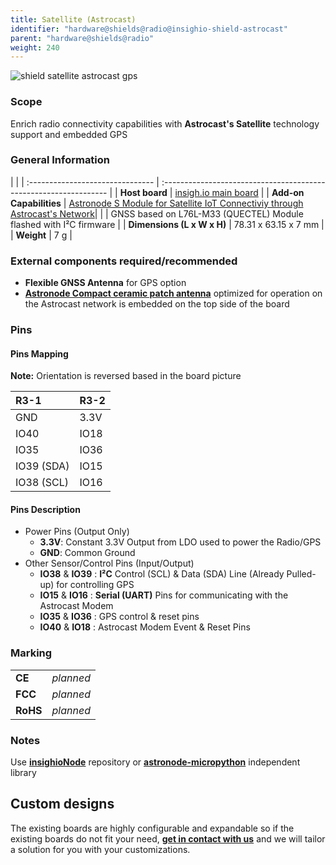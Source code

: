 ```yaml
---
title: Satellite (Astrocast)
identifier: "hardware@shields@radio@insighio-shield-astrocast"
parent: "hardware@shields@radio"
weight: 240
---
```


![shield satellite astrocast gps](/images/deviceimages/insighio-shield-astrocast.png?width=30pc)


### Scope
Enrich radio connectivity capabilities with __Astrocast's Satellite__ technology support and embedded GPS

### General Information

|                                  |
| :------------------------------- | :---------------------------------------------------------------- |
| **Host board**                   | [insigh.io main board](../../../board/latest)                     |
| **Add-on Capabilities**          | [Astronode S Module for Satellite IoT Connectiviy through Astrocast's Network](https://www.astrocast.com/products/astronode-s/)|
|                                  | GNSS based on L76L-M33 (QUECTEL) Module flashed with I²C firmware |
| **Dimensions (L x W x H)**       | 78.31 x 63.15 x 7 mm                                              |
| **Weight**                       | 7 g                                                               |

### External components required/recommended
- **Flexible GNSS Antenna** for GPS option
- **[Astronode Compact ceramic patch antenna](https://www.astrocast.com/products/astronode-patch-antenna/)** optimized for operation on the Astrocast network is embedded on the top side of the board

### Pins
#### Pins Mapping
**Note:** Orientation is reversed based in the board picture

| R3-1  | R3-2 |
| :---- | :--- |
| GND   | 3.3V |
| IO40  | IO18 |
| IO35  | IO36 |
| IO39 (SDA)   | IO15 |
| IO38 (SCL)   | IO16 |

#### Pins Description
- Power Pins (Output Only)
  - __3.3V__: Constant 3.3V Output from LDO used to power the Radio/GPS
  - __GND__: Common Ground
- Other Sensor/Control Pins (Input/Output)
  - __IO38__ & __IO39__ : __I²C__ Control (SCL) & Data (SDA) Line (Already Pulled-up) for controlling GPS
  - __IO15__ & __IO16__ : __Serial (UART)__ Pins for communicating with the Astrocast Modem
  - __IO35__ & __IO36__ : GPS control & reset pins
  - __IO40__ & __IO18__ : Astrocast Modem Event & Reset Pins

### Marking

|          |           |
| :------- | :-------- |
| **CE**   | _planned_ |
| **FCC**  | _planned_ |
| **RoHS** | _planned_ |


### Notes
Use **[insighioNode](https://github.com/insighio/insighioNode)** repository or **[astronode-micropython](https://github.com/insighio/astronode-micropython)** independent library

## Custom designs

The existing boards are highly configurable and expandable so if the existing boards do not fit your need, **[get in contact with us](mailto:info@insigh.io)** and we will tailor a solution for you with your customizations.
